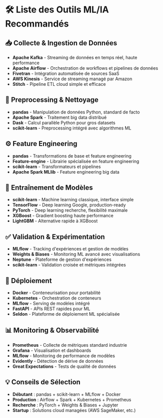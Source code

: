 # 🛠️ Liste des Outils ML/IA Recommandés

## 📥 Collecte & Ingestion de Données
- **Apache Kafka** - Streaming de données en temps réel, haute performance
- **Apache Airflow** - Orchestration de workflows et pipelines de données  
- **Fivetran** - Intégration automatisée de sources SaaS
- **AWS Kinesis** - Service de streaming managé par Amazon
- **Stitch** - Pipeline ETL cloud simple et efficace

## 🧹 Preprocessing & Nettoyage
- **pandas** - Manipulation de données Python, standard de facto
- **Apache Spark** - Traitement big data distribué
- **Dask** - Calcul parallèle Python pour gros datasets
- **scikit-learn** - Preprocessing intégré avec algorithmes ML

## ⚙️ Feature Engineering
- **pandas** - Transformations de base et feature engineering
- **Feature-engine** - Librairie spécialisée en feature engineering
- **scikit-learn** - Transformateurs et pipelines
- **Apache Spark MLlib** - Feature engineering big data

## 🤖 Entraînement de Modèles
- **scikit-learn** - Machine learning classique, interface simple
- **TensorFlow** - Deep learning Google, production-ready
- **PyTorch** - Deep learning recherche, flexibilité maximale  
- **XGBoost** - Gradient boosting haute performance
- **LightGBM** - Alternative rapide à XGBoost

## ✅ Validation & Expérimentation
- **MLflow** - Tracking d'expériences et gestion de modèles
- **Weights & Biases** - Monitoring ML avancé avec visualisations
- **Neptune** - Plateforme de gestion d'expériences
- **scikit-learn** - Validation croisée et métriques intégrées

## 🚀 Déploiement
- **Docker** - Conteneurisation pour portabilité
- **Kubernetes** - Orchestration de conteneurs
- **MLflow** - Serving de modèles intégré
- **FastAPI** - APIs REST rapides pour ML
- **Seldon** - Plateforme de déploiement ML spécialisée

## 📊 Monitoring & Observabilité
- **Prometheus** - Collecte de métriques standard industrie
- **Grafana** - Visualisation et dashboards
- **MLflow** - Monitoring de performance de modèles
- **Evidently** - Détection de dérive de données
- **Great Expectations** - Tests de qualité de données

## 💡 Conseils de Sélection
- **Débutant** : pandas + scikit-learn + MLflow + Docker
- **Production** : Airflow + Spark + Kubernetes + Prometheus  
- **Recherche** : PyTorch + Weights & Biases + Jupyter
- **Startup** : Solutions cloud managées (AWS SageMaker, etc.)